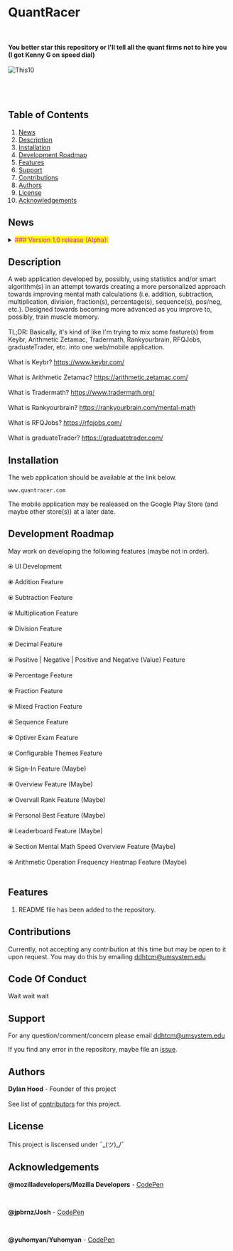 # QuantRacer
<br></br>
<b> You better star this repository or I'll tell all the quant firms not to hire you (I got Kenny G on speed dial)</b>
<br></br>
![This10](https://user-images.githubusercontent.com/66035537/215831248-3f2254fb-3c69-4c54-b59c-c954fd4d8be7.png)
<br></br>
<br></br>



## Table of Contents
1. [News](#news)
2. [Description](#description)
3. [Installation](#installation)
4. [Development Roadmap](#development-roadmap)
5. [Features](#features)
6. [Support](#support)
7. [Contributions](#contributions)
8. [Authors](#authors)
9. [License](#license)
10. [Acknowledgements](#acknowledgements)

## News

<details><summary><mark><font color=darkened>### Version 1.0 release (Alpha):</font></mark></summary>
  <div>&emsp;</div>
&emsp; • This version may be actively and/or inactively in progress.
<br><br>

<b>WARNING:</b> This is not an official QuantRacer release. Use at your own risk.
<br></br>
This is an early-access view into the development of the web/mobile application, currently, titled "QuantRacer".
</details>

## Description

A web application developed by, possibly, using statistics and/or smart algorithm(s) in an attempt towards creating a more personalized approach towards improving mental math calculations (i.e. addition, subtraction, multiplication, division, fraction(s), percentage(s), sequence(s), pos/neg, etc.). Designed towards becoming more advanced as you improve to, possibly, train muscle memory.
<br></br>
TL;DR: Basically, it's kind of like I'm trying to mix some feature(s) from Keybr, Arithmetic Zetamac, Tradermath, Rankyourbrain, RFQJobs, graduateTrader, etc. into one web/mobile application.
<br></br>
What is Keybr? https://www.keybr.com/
<br></br>
What is Arithmetic Zetamac? https://arithmetic.zetamac.com/
<br></br>
What is Tradermath? https://www.tradermath.org/
<br></br>
What is Rankyourbrain? https://rankyourbrain.com/mental-math
<br></br>
What is RFQJobs? https://rfqjobs.com/
<br></br>
What is graduateTrader? https://graduatetrader.com/


## Installation

The web application should be available at the link below.

``` bash
www.quantracer.com
```

The mobile application may be realeased on the Google Play Store (and maybe other store(s)) at a later date.

## Development Roadmap

May work on developing the following features (maybe not in order).
<br></br>
⦿ UI Development
<br></br>
⦿ Addition Feature
<br></br>
⦿ Subtraction Feature
<br></br>
⦿ Multiplication Feature
<br></br>
⦿ Division Feature
<br></br>
⦿ Decimal Feature
<br></br>
⦿ Positive | Negative | Positive and Negative (Value) Feature
<br></br>
⦿ Percentage Feature
<br></br>
⦿ Fraction Feature
<br></br>
⦿ Mixed Fraction Feature
<br></br>
⦿ Sequence Feature
<br></br>
⦿ Optiver Exam Feature
<br></br>
⦿ Configurable Themes Feature
<br></br>
⦿ Sign-In Feature (Maybe)
<br></br>
⦿ Overview Feature (Maybe)
<br></br>
⦿ Overvall Rank Feature (Maybe)
<br></br>
⦿ Personal Best Feature (Maybe)
<br></br>
⦿ Leaderboard Feature (Maybe)
<br></br>
⦿ Section Mental Math Speed Overview Feature (Maybe)
<br></br>
⦿ Arithmetic Operation Frequency Heatmap Feature (Maybe)
<br></br>





## Features

1. README file has been added to the repository.



## Contributions

Currently, not accepting any contribution at this time but may be open to it upon request. You may do this by emailing <ddhtcm@umsystem.edu>
## Code Of Conduct
Wait wait wait
## Support

For any question/comment/concern please email <ddhtcm@umsystem.edu>

If you find any error in the repository, maybe file an [issue](https://github.com/dylanhood/QuantRacer/issues).

## Authors

<b>Dylan Hood</b> - Founder of this project
<br></br>
See list of [contributors](https://github.com/dylanhood/QuantRacer/contributors) for this project.

## License

This project is liscensed under ¯\_(ツ)_/¯

## Acknowledgements

<b>@mozilladevelopers/Mozilla Developers</b> - [CodePen](https://codepen.io/mozilladevelopers/pen/Xejyed?editors=1100)

<div>&nbsp;</div>

<b>@jpbrnz/Josh</b> - [CodePen](https://codepen.io/jpbrnz/pen/oyKopg)

<div>&nbsp;</div>

<b>@yuhomyan/Yuhomyan</b> - [CodePen](https://codepen.io/yuhomyan/pen/OJMejWJ)
